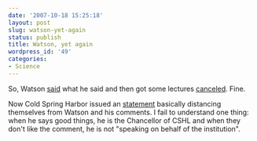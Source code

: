 ```yaml
---
date: '2007-10-18 15:25:18'
layout: post
slug: watson-yet-again
status: publish
title: Watson, yet again
wordpress_id: '49'
categories:
- Science
---
```


So, Watson [said](http://www.iht.com/articles/ap/2007/10/18/europe/EU-GEN-Britain-US-Scientist-Racism.php) what he said and then got some lectures [canceled](http://www.cbc.ca/world/story/2007/10/18/science-watson-controversy.html). Fine.

Now Cold Spring Harbor issued an [statement](http://www.cshl.edu/public/releases/07_statement.html) basically distancing themselves from Watson and his comments. I fail to understand one thing: when he says good things, he is the Chancellor of CSHL and when they don't like the comment, he is not "speaking on behalf of the institution". 


